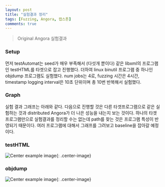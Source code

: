```yaml
---
layout: post
title: "실험결과 정리"
tags: [Fuzzing, Angora, 캡스톤]
comments: true
---
```


> Original Angora 실험결과  

### Setup  
먼저 testAutomat는 seed가 매우 부족해서 (다섯개 뿐이다) 같은 libxml의 프로그램인 testHTML를 타겟으로 잡고 진행했다. 더하여 linux binutil 프로그램 중 하나인 objdump 프로그램도 실험했다. num jobs는 4로, fuzzing 시간은 4시간, timestamp logging interval은 10초 단위이며 총 10번 반복해서 실험했다. 

### Graph  
실험 결과 그래프는 아래와 같다. 다음으로 진행할 것은 다른 타겟프로그램으로 같은 실험하는 것과 distributed Angora가 더 나은 성능을 내는지 보는 것이다. 하나의 타겟 프로그램만으로 실험결과를 정리할 수는 없는데 path를 찾는 것은 프로그램 특성이 반영되기 때문이다. 여러 프로그램에 대해서 그래프를 그려보고 baseline을 잡아갈 예정이다.  

### testHTML  
![Center example image](https://user-images.githubusercontent.com/35067611/80994550-c5dbf300-8e77-11ea-89a8-438c5a00df5d.png "Center"){: .center-image}  

### objdump  
![Center example image](https://user-images.githubusercontent.com/35067611/80993979-f8392080-8e76-11ea-972a-0464f7926a4a.png "Center"){: .center-image}  